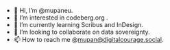 - 👋 Hi, I’m @mupaneu.
- 👀 I’m interested in codeberg.org .
- 🌱 I’m currently learning Scribus and InDesign.
- 💞️ I’m looking to collaborate on data sovereignty.
- 📫 How to reach me @mupan@digitalcourage.social.
